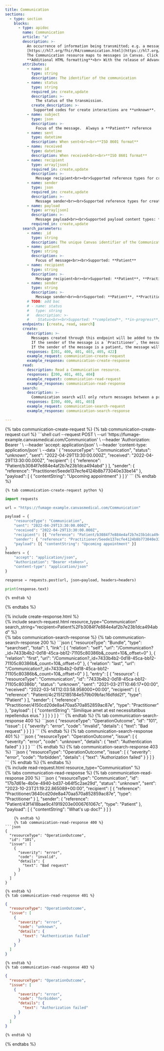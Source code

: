 ```yaml
---
title: Communication
sections:
  - type: section
    blocks:
      - type: apidoc
        name: Communication
        article: "a"
        description: >-
          An occurrence of information being transmitted; e.g. a message that was sent to a responsible provider<br><br>
          [https://hl7.org/fhir/R4/communication.html](https://hl7.org/fhir/R4/communication.html)<br><br>
          The Communication resource maps to messages in Canvas. Click [here](https://canvas-medical.zendesk.com/hc/en-us/articles/1500001593221-Patient-Message-Inbox-) to learn more.<br><br>
          **Additional HTML formatting**<br> With the release of Advanced Letter Templates, Messages are now saved in the database in HTML format. Customers using the Communication endpoint for their own patient applications will need to take this into account either by embedding the html directly using a library like Interweave or extracting the text. **Messages sent before this update (10/26/2022 @ 17:00 PST) will remain in plain text format.**<br><br>
        attributes:
          - name: id
            type: string
            description: The identifier of the communication
          - name: status
            type: string
            required_in: create,update
            description: >-
              The status of the transmission.
            create_description: >-
             Supported codes for create interactions are **unknown**. 
          - name: subject
            type: json
            description: >-
              Focus of the message.  Always a **Patient** reference
          - name: sent
            type: datetime
            description: When sent<br><br>**ISO 8601 format**
          - name: received
            type: datetime
            description: When received<br><br>**ISO 8601 format**
          - name: recipient
            type: array[json]
            required_in: create,update
            description: >-
              Message recipient<br><br>Supported reference types for create interactions: a single **Patient** or **Practitioner**
          - name: sender
            type: json
            required_in: create,update
            description: >-
              Message sender<br><br>Supported reference types for create interactions: **Patient**, **Practitioner**
          - name: payload
            type: array[json]
            description: >-
              Message payload<br><br>Supported payload content types: **contentString**
            required_in: create,update
        search_parameters:
          - name: _id
            type: string
            description: The unique Canvas identifier of the Communication
          - name: patient
            type: string
            description: >-
              Focus of message<br><br>Supported: **Patient**
          - name: recipient
            type: string
            description: >-
              Message recipient<br><br>Supported: **Patient**, **Practitioner**
          - name: sender
            type: string
            description: >-
              Message sender<br><br>Supported: **Patient**, **Practitioner**
          # TODO: add bac
          # - name: status
          #   type: string
          #   description: >-
          #    Status<br><br>Supported: **completed**, **in-progress**, **preparation**
        endpoints: [create, read, search]
        create:
          description: >-
            Messages created through this endpoint will be added to the patient's timeline based on the created date.<br><br>
            If the sender of the message is a `Practitioner`, the message will be displayed as a draft in the timeline, drafter by Canvas Bot. There is no way to mark it as sent via the API today.<br><br>
            If the sender of the message is a patient, the message will show in the recipient's message inbox for review, as well as on the timeline.
          responses: [201, 400, 401, 403, 405, 422]
          example_request: communication-create-request
          example_response: communication-create-response
        read:
          description: Read a Communication resource.
          responses: [200, 401, 403, 404]
          example_request: communication-read-request
          example_response: communication-read-response
        search:
          description: >-
            Communication search will only return messages between a practitioner and patient, not between two practitioners.<br><br>
          responses: [200, 400, 401, 403]
          example_request: communication-search-request
          example_response: communication-search-response

---
```


<div id="communication-create-request">
  {% tabs communication-create-request %}
    {% tab communication-create-request curl %}
```shell
curl --request POST \
     --url 'https://fumage-example.canvasmedical.com/Communication' \
     --header 'Authorization: Bearer <token>' \
     --header 'accept: application/json' \
     --header 'content-type: application/json' \
     --data '
{
  "resourceType": "Communication",
  "status": "unknown",
  "sent": "2022-04-29T13:30:00.000Z",
  "received": "2022-04-29T13:30:00.000Z",
  "recipient": [
    {
      "reference": "Patient/b3084f7e884e4af2b7e23b1dca494abd"
    }
  ],
  "sender": {
    "reference": "Practitioner/5eede137ecfe4124b8b773040e33be14"
  },
  "payload": [
    {
      "contentString": "Upcoming appointment"
    }
  ]
}'
```
    {% endtab %}

    {% tab communication-create-request python %}
```python
import requests

url = "https://fumage-example.canvasmedical.com/Communication"

payload = {
    "resourceType": "Communication",
    "sent": "2022-04-29T13:30:00.000Z",
    "received": "2022-04-29T13:30:00.000Z",
    "recipient": [{ "reference": "Patient/b3084f7e884e4af2b7e23b1dca494abd" }],
    "sender": { "reference": "Practitioner/5eede137ecfe4124b8b773040e33be14" },
    "payload": [{ "contentString": "Upcoming appointment" }]
}
headers = {
    "accept": "application/json",
    "Authorization": "Bearer <token>",
    "content-type": "application/json"
}

response = requests.post(url, json=payload, headers=headers)

print(response.text)
```
    {% endtab %}
  {% endtabs %}
</div>

<div id="communication-create-response">
{% include create-response.html %}
</div>

<div id="communication-search-request">
{% include search-request.html resource_type="Communication" search_string="recipient=Patient%2Fb3084f7e884e4af2b7e23b1dca494abd" %}
</div>

<div id="communication-search-response">
{% tabs communication-search-response %}
{% tab communication-search-response 200 %}
```json
{
  "resourceType": "Bundle",
  "type": "searchset",
  "total": 1,
  "link": [
    {
      "relation": "self",
      "url": "/Communication?_id=7433b4b2-0d18-45ca-bb12-71105c80386b&_count=10&_offset=0"
    },
    {
      "relation": "first",
      "url": "/Communication?_id=7433b4b2-0d18-45ca-bb12-71105c80386b&_count=10&_offset=0"
    },
    {
      "relation": "last",
      "url": "/Communication?_id=7433b4b2-0d18-45ca-bb12-71105c80386b&_count=10&_offset=0"
    }
  ],
  "entry": [
    {
      "resource": {
        "resourceType": "Communication",
        "id": "7433b4b2-0d18-45ca-bb12-71105c80386b",
        "status": "unknown",
        "sent": "2021-03-21T10:46:17+00:00",
        "received": "2022-03-14T12:03:58.958000+00:00",
        "recipient": [
          {
            "reference": "Patient/4c21512185184e579b09bfac16dfdd2f",
            "type": "Patient"
          }
        ],
        "sender": {
            "reference": "Practitioner/4150cd20de8a470aa570a852859ac87e",
            "type": "Practitioner"
        },
        "payload": [
          {
            "contentString": "Similique amet at est necessitatibus repellendus eius."
          }
        ]
      }
    }
  ]
}
```
    {% endtab %}
    {% tab communication-search-response 400 %}
```json
{
  "resourceType": "OperationOutcome",
  "id": "101",
  "issue": [
    {
      "severity": "error",
      "code": "invalid",
      "details": {
        "text": "Bad request"
      }
    }
  ]
}
```
    {% endtab %}
    {% tab communication-search-response 401 %}
```json
{
  "resourceType": "OperationOutcome",
  "issue": [
    {
      "severity": "error",
      "code": "unknown",
      "details": {
        "text": "Authentication failed"
      }
    }
  ]
}
```
    {% endtab %}
    {% tab communication-search-response 403 %}
```json
{
  "resourceType": "OperationOutcome",
  "issue": [
    {
      "severity": "error",
      "code": "forbidden",
      "details": {
        "text": "Authorization failed"
      }
    }
  ]
}
```
    {% endtab %}
  {% endtabs %}
</div>

<div id="communication-read-request">
{%  include read-request.html resource_type="Communication" %}
</div>

<div id="communication-read-response">
{% tabs communication-read-response %}
{% tab communication-read-response 200 %}
```json
{
    "resourceType": "Communication",
    "id": "17b7d61e-4b0e-4940-bd37-b64f5c2ae29d",
    "status": "unknown",
    "sent": "2023-10-23T21:19:22.865089+00:00",
    "recipient": [
        {
            "reference": "Practitioner/3640cd20de8a470aa570a852859ac87e",
            "type": "Practitioner"
        }
    ],
    "sender": {
        "reference": "Patient/43f1418bae9c41919203e0006761067c",
        "type": "Patient"
    },
    "payload": [
        {
            "contentString": "What's up doc?"
        }
    ]
}

```
    {% endtab %}
    {% tab communication-read-response 400 %}
```json
{
  "resourceType": "OperationOutcome",
  "id": "101",
  "issue": [
    {
      "severity": "error",
      "code": "invalid",
      "details": {
        "text": "Bad request"
      }
    }
  ]
}
```
    {% endtab %}
    {% tab communication-read-response 401 %}
```json
{
  "resourceType": "OperationOutcome",
  "issue": [
    {
      "severity": "error",
      "code": "unknown",
      "details": {
        "text": "Authentication failed"
      }
    }
  ]
}
```
    {% endtab %}
    {% tab communication-read-response 403 %}
```json
{
  "resourceType": "OperationOutcome",
  "issue": [
    {
      "severity": "error",
      "code": "forbidden",
      "details": {
        "text": "Authorization failed"
      }
    }
  ]
}
```
    {% endtab %}
  {% endtabs %}
</div>
